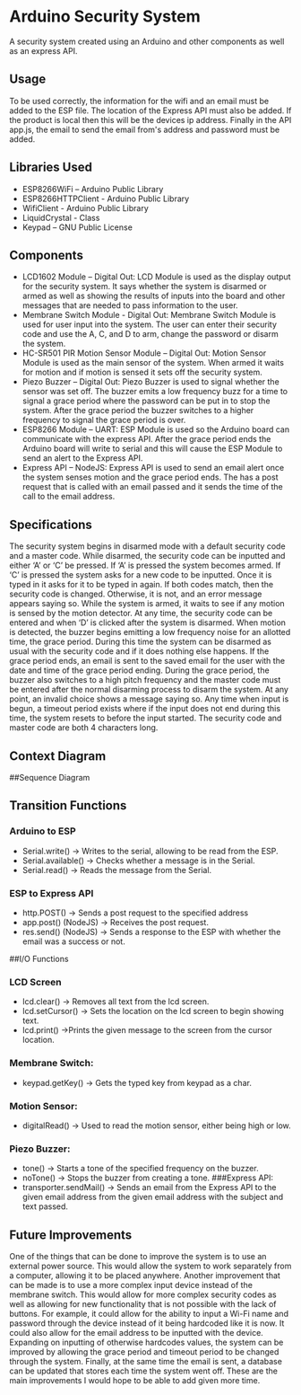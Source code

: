 # Arduino Security System
A security system created using an Arduino and other components as well as an express API.

## Usage
To be used correctly, the information for the wifi and an email must be added to the ESP file. The location of the Express API must also be added. If the product is local then this will be the devices ip address. Finally in the API app.js, the email to send the email from's address and password must be added.
## Libraries Used
- ESP8266WiFi – Arduino Public Library
- ESP8266HTTPClient - Arduino Public Library
-	WifiClient - Arduino Public Library
-	LiquidCrystal - Class
-	Keypad – GNU Public License

## Components
-	LCD1602 Module – Digital Out: LCD Module is used as the display output for the security system. It says whether the system is disarmed or armed as well as showing the results of inputs into the board and other messages that are needed to pass information to the user.
-	Membrane Switch Module - Digital Out: Membrane Switch Module is used for user input into the system. The user can enter their security code and use the A, C, and D to arm, change the password or disarm the system.  
-	HC-SR501 PIR Motion Sensor Module – Digital Out: Motion Sensor Module is used as the main sensor of the system. When armed it waits for motion and if motion is sensed it sets off the security system. 
-	Piezo Buzzer – Digital Out: Piezo Buzzer is used to signal whether the sensor was set off. The buzzer emits a low frequency buzz for a time to signal a grace period where the password can be put in to stop the system. After the grace period the buzzer switches to a higher frequency to signal the grace period is over.
-	ESP8266 Module – UART: ESP Module is used so the Arduino board can communicate with the express API. After the grace period ends the Arduino board will write to serial and this will cause the ESP Module to send an alert to the Express API.
-	Express API – NodeJS: Express API is used to send an email alert once the system senses motion and the grace period ends. The has a post request that is called with an email passed and it sends the time of the call to the email address.


## Specifications
The security system begins in disarmed mode with a default security code and a master code. While disarmed, the security code can be inputted and either ‘A’ or ‘C’ be pressed. If ‘A’ is pressed the system becomes armed. If ‘C’ is pressed the system asks for a new code to be inputted. Once it is typed in it asks for it to be typed in again. If both codes match, then the security code is changed. Otherwise, it is not, and an error message appears saying so. While the system is armed, it waits to see if any motion is sensed by the motion detector. At any time, the security code can be entered and when ‘D’ is clicked after the system is disarmed. When motion is detected, the buzzer begins emitting a low frequency noise for an allotted time, the grace period. During this time the system can be disarmed as usual with the security code and if it does nothing else happens. If the grace period ends, an email is sent to the saved email for the user with the date and time of the grace period ending. During the grace period, the buzzer also switches to a high pitch frequency and the master code must be entered after the normal disarming process to disarm the system. At any point, an invalid choice shows a message saying so. Any time when input is begun, a timeout period exists where if the input does not end during this time, the system resets to before the input started. The security code and master code are both 4 characters long.

## Context Diagram
 
##Sequence Diagram
 
## Transition Functions
### Arduino to ESP
- Serial.write() -> Writes to the serial, allowing to be read from the ESP.
-	Serial.available() -> Checks whether a message is in the Serial.
-	Serial.read() -> Reads the message from the Serial.
### ESP to Express API
-	http.POST() -> Sends a post request to the specified address
-	app.post() (NodeJS) -> Receives the post request.
-	res.send() (NodeJS) -> Sends a response to the ESP with whether the email was a success or not. 

##I/O Functions
### LCD Screen
- lcd.clear() -> Removes all text from the lcd screen.
-	lcd.setCursor() -> Sets the location on the lcd screen to begin showing text.
-	lcd.print() ->Prints the given message to the screen from the cursor location.
### Membrane Switch:
-	keypad.getKey() -> Gets the typed key from keypad as a char.
### Motion Sensor:
-	digitalRead() -> Used to read the motion sensor, either being high or low.
### Piezo Buzzer:
-	tone() -> Starts a tone of the specified frequency on the buzzer.
-	noTone() -> Stops the buzzer from creating a tone.
###Express API:
- transporter.sendMail() -> Sends an email from the Express API to the given email address from the given email address with the subject and text passed.

## Future Improvements
One of the things that can be done to improve the system is to use an external power source. This would allow the system to work separately from a computer, allowing it to be placed anywhere. Another improvement that can be made is to use a more complex input device instead of the membrane switch. This would allow for more complex security codes as well as allowing for new functionality that is not possible with the lack of buttons. For example, it could allow for the ability to input a Wi-Fi name and password through the device instead of it being hardcoded like it is now. It could also allow for the email address to be inputted with the device. Expanding on inputting of otherwise hardcodes values, the system can be improved by allowing the grace period and timeout period to be changed through the system. Finally, at the same time the email is sent, a database can be updated that stores each time the system went off. These are the main improvements I would hope to be able to add given more time. 

